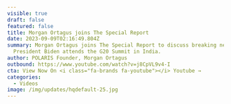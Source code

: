 ```yaml
---
visible: true
draft: false
featured: false
title: Morgan Ortagus joins The Special Report
date: 2023-09-09T02:16:49.804Z
summary: Morgan Ortagus joins The Special Report to discuss breaking news as
  President Biden attends the G20 Summit in India.
author: POLARIS Founder, Morgan Ortagus
outbound: https://www.youtube.com/watch?v=j8CpVL9v4-I
cta: View Now On <i class="fa-brands fa-youtube"></i> Youtube →
categories:
  - Videos
image: /img/updates/hqdefault-25.jpg
---
```

